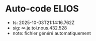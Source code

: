 # Auto-code ELIOS
- ts: 2025-10-03T21:14:16.762Z
- sig: ∞.je.toi.nous.432.528
- note: fichier généré automatiquement